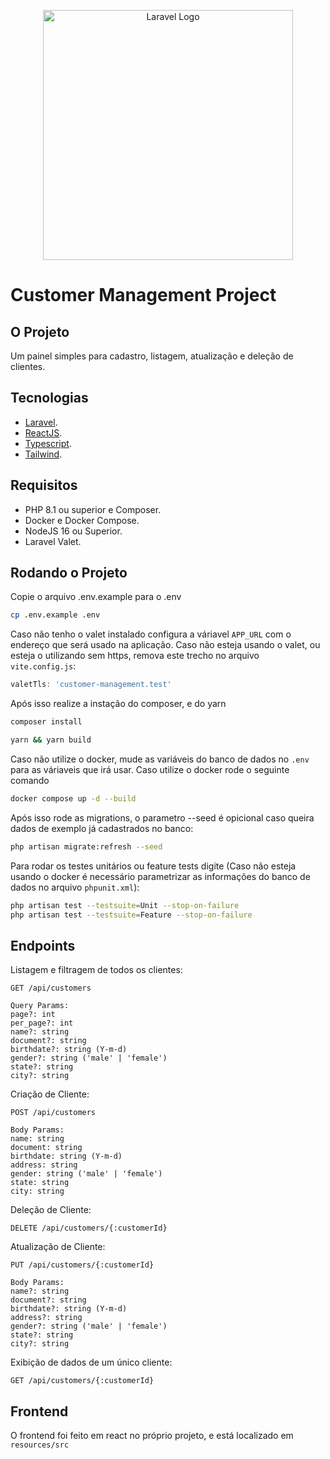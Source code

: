 <p align="center"><a href="https://laravel.com" target="_blank"><img src="https://raw.githubusercontent.com/laravel/art/master/logo-lockup/5%20SVG/2%20CMYK/1%20Full%20Color/laravel-logolockup-cmyk-red.svg" width="400" alt="Laravel Logo"></a></p>

# Customer Management Project

## O Projeto

Um painel simples para cadastro, listagem, atualização e deleção de clientes.

## Tecnologias

- [Laravel](https://laravel.com/).
- [ReactJS](https://react.dev).
- [Typescript](https://www.typescriptlang.org).
- [Tailwind](https://tailwindcss.com).

## Requisitos

- PHP 8.1 ou superior e Composer.
- Docker e Docker Compose.
- NodeJS 16 ou Superior.
- Laravel Valet.

## Rodando o Projeto

Copie o arquivo .env.example para o .env

```zsh
cp .env.example .env
```

Caso não tenho o valet instalado configura a váriavel `APP_URL` com o endereço que será usado na aplicação.
Caso não esteja usando o valet, ou esteja o utilizando sem https, remova este trecho no arquivo `vite.config.js`:

```javascript
valetTls: 'customer-management.test'
```

Após isso realize a instação do composer, e do yarn

```zsh
composer install
```

```zsh
yarn && yarn build
```

Caso não utilize o docker, mude as variáveis do banco de dados no `.env` para as váriaveis que irá usar.
Caso utilize o docker rode o seguinte comando

```zsh
docker compose up -d --build
```

Após isso rode as migrations, o parametro --seed é opicional caso queira dados de exemplo já cadastrados no banco:

```zsh
php artisan migrate:refresh --seed
```

Para rodar os testes unitários ou feature tests digite (Caso não esteja usando o docker é necessário parametrizar as
informações do banco de dados no arquivo `phpunit.xml`):

```zsh
php artisan test --testsuite=Unit --stop-on-failure
php artisan test --testsuite=Feature --stop-on-failure
```

## Endpoints

Listagem e filtragem de todos os clientes:

`GET /api/customers`

```
Query Params:
page?: int
per_page?: int
name?: string
document?: string
birthdate?: string (Y-m-d)
gender?: string ('male' | 'female')
state?: string
city?: string
```

Criação de Cliente:

`POST /api/customers`

```
Body Params:
name: string
document: string
birthdate: string (Y-m-d)
address: string
gender: string ('male' | 'female')
state: string
city: string
```

Deleção de Cliente:

`DELETE /api/customers/{:customerId}`

Atualização de Cliente:

`PUT /api/customers/{:customerId}`

```
Body Params:
name?: string
document?: string
birthdate?: string (Y-m-d)
address?: string
gender?: string ('male' | 'female')
state?: string
city?: string
```

Exibição de dados de um único cliente:

`GET /api/customers/{:customerId}`

## Frontend

O frontend foi feito em react no próprio projeto, e está localizado em `resources/src`
